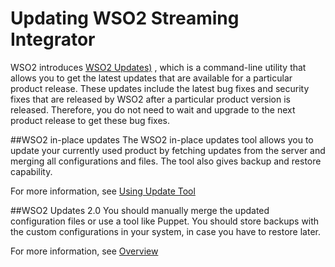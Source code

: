 # Updating WSO2 Streaming Integrator

WSO2 introduces [WSO2 Updates)](https://updates.docs.wso2.com/en/latest/) , which is a command-line utility that allows you to get the latest updates that are available for a particular product release. These updates include the latest bug fixes and security fixes that are released by WSO2 after a particular product version is released. Therefore, you do not need to wait and upgrade to the next product release to get these bug fixes.

##WSO2 in-place updates
The WSO2 in-place updates tool allows you to update your currently used product by fetching updates from the server and merging all configurations and files. The tool also gives backup and restore capability.

For more information, see [Using Update Tool](https://updates.docs.wso2.com/en/latest/updates/update-tool/)


##WSO2 Updates 2.0
You should manually merge the updated configuration files or use a tool like Puppet. You should store backups with the custom configurations in your system, in case you have to restore later.

For more information, see [Overview](https://updates.docs.wso2.com/en/latest/updates/overview/)
